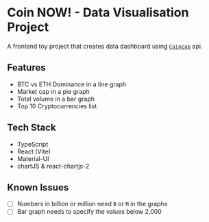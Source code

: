 # Coin NOW! - Data Visualisation Project

A frontend toy project that creates data dashboard using [`Coincap`](https://docs.coincap.io/) api.

## Features

- BTC vs ETH Dominance in a line graph
- Market cap in a pie graph
- Total volume in a bar graph
- Top 10 Cryptocurrencies list

## Tech Stack

- TypeScript
- React (Vite)
- Material-UI
- chartJS & react-chartjs-2

## Known Issues

- [ ] Numbers in billion or million need `B` or `M` in the graphs
- [ ] Bar graph needs to specify the values below 2,000
